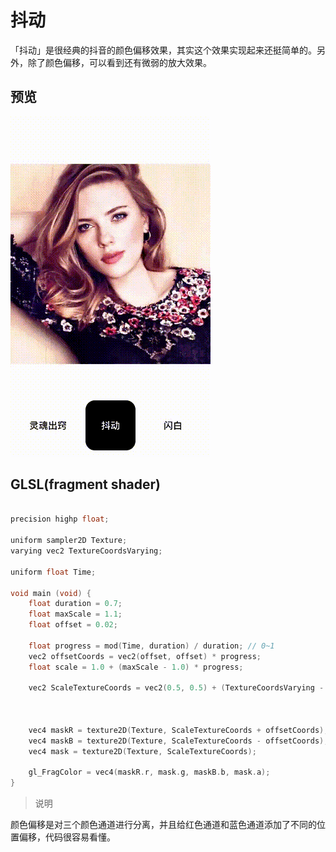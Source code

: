 # 抖动 


「抖动」是很经典的抖音的颜色偏移效果，其实这个效果实现起来还挺简单的。另外，除了颜色偏移，可以看到还有微弱的放大效果。

## 预览 
![](./assets/3_dou_dong.gif) 



## GLSL(fragment shader) 


```c++

precision highp float;

uniform sampler2D Texture;
varying vec2 TextureCoordsVarying;

uniform float Time;

void main (void) {
    float duration = 0.7;
    float maxScale = 1.1;
    float offset = 0.02;

    float progress = mod(Time, duration) / duration; // 0~1
    vec2 offsetCoords = vec2(offset, offset) * progress;
    float scale = 1.0 + (maxScale - 1.0) * progress;

    vec2 ScaleTextureCoords = vec2(0.5, 0.5) + (TextureCoordsVarying - vec2(0.5, 0.5)) / scale;



    vec4 maskR = texture2D(Texture, ScaleTextureCoords + offsetCoords);
    vec4 maskB = texture2D(Texture, ScaleTextureCoords - offsetCoords);
    vec4 mask = texture2D(Texture, ScaleTextureCoords);

    gl_FragColor = vec4(maskR.r, mask.g, maskB.b, mask.a);
}

```

> 说明 

颜色偏移是对三个颜色通道进行分离，并且给红色通道和蓝色通道添加了不同的位置偏移，代码很容易看懂。